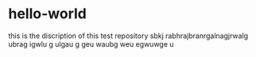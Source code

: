 # hello-world
this is the discription of this test repository
sbkj rabhrajbranrgalnagjrwalg ubrag igwlu g ulgau g geu waubg weu egwuwge u
